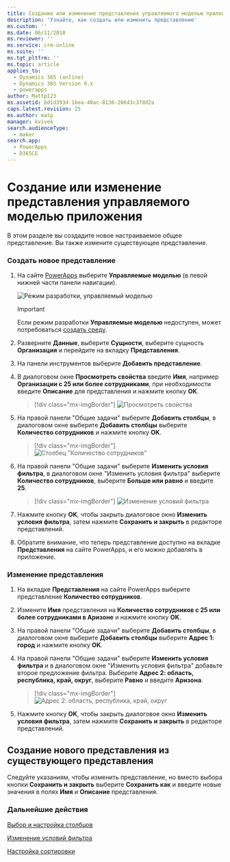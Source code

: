```yaml
---
title: Создание или изменение представления управляемого моделью приложения в PowerApps | MicrosoftDocs
description: 'Узнайте, как создать или изменить представление'
ms.custom: ''
ms.date: 06/11/2018
ms.reviewer: ''
ms.service: crm-online
ms.suite: ''
ms.tgt_pltfrm: ''
ms.topic: article
applies_to:
  - Dynamics 365 (online)
  - Dynamics 365 Version 9.x
  - powerapps
author: Mattp123
ms.assetid: bd1d393d-16ea-40ac-8136-26643c37dd2a
caps.latest.revision: 25
ms.author: matp
manager: kvivek
search.audienceType:
  - maker
search.app:
  - PowerApps
  - D365CE
---
```

# <a name="create-or-edit-a-model-driven-app-view"></a>Создание или изменение представления управляемого моделью приложения

<a name="BKMK_CreatingAndEditingViews"></a>   

 В этом разделе вы создадите новое настраиваемое общее представление. Вы также измените существующее представление.  
  
### <a name="create-a-new-view"></a>Создать новое представление  
  
1.  На сайте [PowerApps](https://web.powerapps.com/?utm_source=padocs&utm_medium=linkinadoc&utm_campaign=referralsfromdoc) выберите **Управляемые моделью** (в левой нижней части панели навигации).  

    ![Режим разработки, управляемый моделью](media/model-driven-switch.png)

    > [!IMPORTANT]
    > Если режим разработки **Управляемые моделью** недоступен, может потребоваться [создать среду](https://docs.microsoft.com/powerapps/administrator/create-environment). 

2.  Разверните **Данные**, выберите **Сущности**, выберите сущность **Организация** и перейдите на вкладку **Представления**. 

3.  На панели инструментов выберите **Добавить представление**.  

4.  В диалоговом окне **Просмотреть свойства** введите **Имя**, например **Организации с 25 или более сотрудниками**, при необходимости введите **Описание** для представления и нажмите кнопку **OK**.

    > [!div class="mx-imgBorder"] 
    > ![Просмотреть свойства](media/view-properties.png)
  
5.  На правой панели "Общие задачи" выберите **Добавить столбцы**, в диалоговом окне выберите **Добавить столбцы** выберите **Количество сотрудников** и нажмите кнопку **OK**.  

    > [!div class="mx-imgBorder"] 
    > ![Столбец "Количество сотрудников"](media/column-no-employees.png)
  
6. На правой панели "Общие задачи" выберите **Изменить условия фильтра**, в диалоговом окне "Изменить условия фильтра" выберите **Количество сотрудников**, выберите **Больше или равно** и введите **25**.  

    > [!div class="mx-imgBorder"] 
    > ![Изменение условий фильтра](media/edit-filter-criteria.png)

7.  Нажмите кнопку **OK**, чтобы закрыть диалоговое окно **Изменить условия фильтра**, затем нажмите **Сохранить и закрыть** в редакторе представлений.  
  
8.  Обратите внимание, что теперь представление доступно на вкладке **Представления** на сайте PowerApps, и его можно добавлять в приложение.
  
### <a name="edit-a-view"></a>Изменение представления  
  
1.  На вкладке **Представления** на сайте PowerApps выберите представление **Количество сотрудников**.
  
2.  Измените **Имя** представления на **Количество сотрудников с 25 или более сотрудниками в Аризоне** и нажмите кнопку **OK**.  

3.  На правой панели "Общие задачи" выберите **Добавить столбцы**, в диалоговом окне выберите **Добавить столбцы** выберите **Адрес 1: город** и нажмите кнопку **OK**.  

4. На правой панели "Общие задачи" выберите **Изменить условия фильтра** и в диалоговом окне "Изменить условия фильтра" добавьте второе предложение фильтра. Выберите **Адрес 2: область, республика, край, округ**, выберите **Равно** и введите **Аризона**. 

    > [!div class="mx-imgBorder"] 
    > ![Адрес 2: область, республика, край, округ](media/column-address-2-state.png)

5. Нажмите кнопку **OK**, чтобы закрыть диалоговое окно **Изменить условия фильтра**, затем нажмите **Сохранить и закрыть** в редакторе представлений.  
  

## <a name="create-a-new-view-from-an-existing-view"></a>Создание нового представления из существующего представления  
 Следуйте указаниям, чтобы изменить представление, но вместо выбора кнопки **Сохранить и закрыть** выберите **Сохранить как** и введите новые значения в полях **Имя** и **Описание** представления.  
 
### <a name="next-steps"></a>Дальнейшие действия
[Выбор и настройка столбцов](choose-and-configure-columns.md)  
  
[Изменение условий фильтра](edit-filter-criteria.md)  
  
[Настройка сортировки](configure-sorting.md)  
